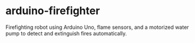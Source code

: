 # arduino-firefighter
Firefighting robot using Arduino Uno, flame sensors, and a motorized water pump to detect and extinguish fires automatically.
